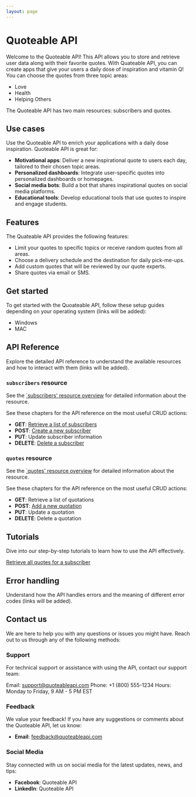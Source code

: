 ```yaml
---
layout: page
---
```


# Quoteable API

Welcome to the Quoteable API! This API allows you to store and retrieve user data along with their favorite quotes.
With Quateable API, you can create apps that give your users a daily dose of inspiration and vitamin Q!
You can choose the quotes from three topic areas:

* Love
* Health
* Helping Others

The Quoteable API has two main resources: subscribers and quotes.

## Use cases

Use the Quoteable API to enrich your applications with a daily dose inspiration. Quoteable API is great for:

* **Motivational apps**: Deliver a new inspirational quote to users each day, tailored to their chosen topic areas.
* **Personalized dashboards**: Integrate user-specific quotes into personalized dashboards or homepages.
* **Social media bots**: Build a bot that shares inspirational quotes on social media platforms.
* **Educational tools**: Develop educational tools that use quotes to inspire and engage students.

## Features

The Quateable API provides the following features:

* Limit your quotes to specific topics or receive random quotes from all areas.
* Choose a delivery schedule and the destination for daily pick-me-ups.
* Add custom quotes that will be reviewed by our quote experts.
* Share quotes via email or SMS.

## Get started

To get started with the Quoateable API, follow these setup guides depending on your operating system (links will be added):

* Windows
* MAC

## API Reference

Explore the detailed API reference to understand the available resources and how to interact with them (links will be added).

### `subscribers` resource

See the [`subscribers' resource overview](api/subscribers.md) for detailed information about the resource.

See these chapters for the API reference on the most useful CRUD actions:

* **GET**: [Retrieve a list of subscribers](api/subscribers-get-all-subscribers.md)
* **POST**: [Create a new subscriber](api/subscribers-add-subscriber.md)
* **PUT**: Update subscriber information
* **DELETE**: [Delete a subscriber](api/subscribers-delete-subscriber.md)

### `quotes` resource

See the [`quotes' resource overview](api/quotes.md) for detailed information about the resource.

See these chapters for the API reference on the most useful CRUD actions:

* **GET**: Retrieve a list of quotations
* **POST**: [Add a new quotation](api/quotes-add-quote.md)
* **PUT**: Update a quotation
* **DELETE**: Delete a quotation

## Tutorials

Dive into our step-by-step tutorials to learn how to use the API effectively.

[Retrieve all quotes for a subscriber](tutorials/all-quotes-for-subscriber.md)

## Error handling

Understand how the API handles errors and the meaning of different error codes (links will be added).

## Contact us

We are here to help you with any questions or issues you might have. Reach out to us through any of the following methods:

### Support

For technical support or assistance with using the API, contact our support team:

Email: <support@quoteableapi.com>
Phone: +1 (800) 555-1234
Hours: Monday to Friday, 9 AM - 5 PM EST

### Feedback

We value your feedback! If you have any suggestions or comments about the Quoteable API, let us know:

* **Email**: <feedback@quoteableapi.com>

### Social Media

Stay connected with us on social media for the latest updates, news, and tips:

* **Facebook**: Quoteable API
* **LinkedIn**: Quoteable API
